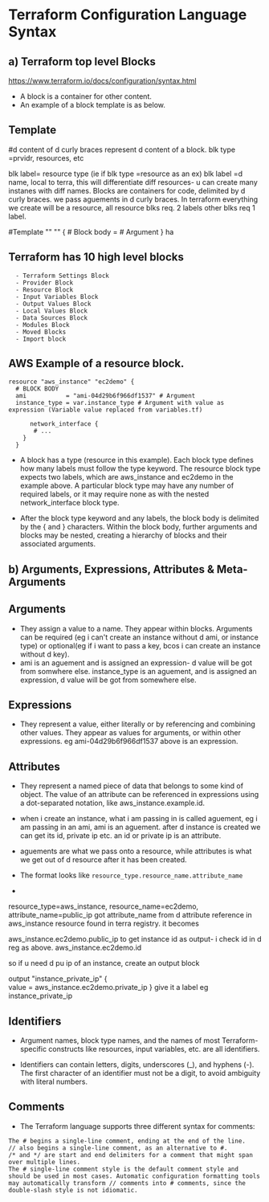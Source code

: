 # Terraform Configuration Language Syntax

## a) **Terraform top level Blocks**
https://www.terraform.io/docs/configuration/syntax.html
- A block is a container for other content.
- An example of a block template is as below.
## Template
#d content of d curly braces represent d content of a block.
blk type =prvidr, resources, etc

blk label= resource type (ie if blk type =resource as an ex)
blk label =d name, local to terra, this will differentiate diff resources- u can 
create many instanes with diff names.
Blocks are containers for code, delimited by d curly braces.
we pass aguements in d curly braces.
In terraform everything we create will be a resource, all resource blks req. 2 labels
other blks req 1 label.


#Template
     <BLOCK TYPE> "<BLOCK LABEL>" "<BLOCK LABEL>"   {
       # Block body
      <IDENTIFIER> = <EXPRESSION> # Argument
     }
ha


## Terraform has 10 high level blocks
      - Terraform Settings Block
      - Provider Block
      - Resource Block
      - Input Variables Block
      - Output Values Block
      - Local Values Block
      - Data Sources Block
      - Modules Block
      - Moved Blocks
      - Import block

## AWS Example of a resource block.
```
resource "aws_instance" "ec2demo" {
  # BLOCK BODY
  ami           = "ami-04d29b6f966df1537" # Argument
  instance_type = var.instance_type # Argument with value as expression (Variable value replaced from variables.tf)

      network_interface {
       # ...
    }
  }
```
- A block has a type (resource in this example). Each block type defines how many labels must follow the type keyword. The resource block type expects two labels, which are aws_instance and ec2demo in the example above. A particular block type may have any number of required labels, or it may require none as with the nested network_interface block type.

- After the block type keyword and any labels, the block body is delimited by the { and } characters. Within the block body, further arguments and blocks may be nested, creating a hierarchy of blocks and their associated arguments.

## b) **Arguments, Expressions, Attributes & Meta-Arguments**

## Arguments
- They assign a value to a name. They appear within blocks. Arguments can be required (eg i can't create an instance without d ami, or instance type) or optional(eg if i want to pass a key, bcos i can create an instance without d key).
- ami is an aguement and is assigned an expression- d value will be got from somwhere else. instance_type is an aguement, and is assigned an expression, d value will be got from somewhere else.

## Expressions
- They represent a value, either literally or by referencing and combining other values. They appear as values for arguments, or within other expressions.
eg ami-04d29b6f966df1537 above is an expression.


## Attributes
- They represent a named piece of data that belongs to some kind of object. The value of an attribute can be referenced in expressions using a dot-separated notation, like aws_instance.example.id.
-  when i create an instance, what i am passing in is called aguement, eg i am passing in an ami, ami is an aguement. after d instance is created
 we can get its id, private ip etc. an id or private ip is an attribute.
- aguements are what we pass onto a resource, while attributes is what we get out of d resource after it has been created.
  
- The format looks like `resource_type.resource_name.attribute_name`
- 
resource_type=aws_instance, resource_name=ec2demo, attribute_name=public_ip
got attribute_name from d attribute reference in aws_instance resource found in terra registry.
it becomes

aws_instance.ec2demo.public_ip
to get instance id as output- i check id in d reg as above. 
aws_instance.ec2demo.id

so if u need d pu ip of an instance, create an output block

output "instance_private_ip" {               
  value = aws_instance.ec2demo.private_ip
}
give it a label eg instance_private_ip




## Identifiers
- Argument names, block type names, and the names of most Terraform-specific constructs like resources, input variables, etc. are all identifiers.

- Identifiers can contain letters, digits, underscores (_), and hyphens (-). The first character of an identifier must not be a digit, to avoid ambiguity with literal numbers.

## Comments
- The Terraform language supports three different syntax for comments:
```
The # begins a single-line comment, ending at the end of the line.
// also begins a single-line comment, as an alternative to #.
/* and */ are start and end delimiters for a comment that might span over multiple lines.
The # single-line comment style is the default comment style and should be used in most cases. Automatic configuration formatting tools may automatically transform // comments into # comments, since the double-slash style is not idiomatic.
```

